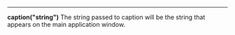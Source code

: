 <a name="caption"><h3 style="padding-top: 40px; margin-top: 40px;"></h3></a>
_____________________________
**caption("string")** The string passed to caption will be the string that appears on the main application window. 

<!--UPDATE WIDGET_IN_CSOUND
    SIdent sprintf "caption(\"Text%d\") ", rnd(100)
    SIdentifier strcat SIdentifier, SIdent
-->